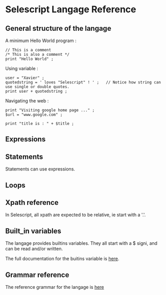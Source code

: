 # Selescript Langage Reference

## General structure of the langage

A minimum Hello World program :

````
// This is a comment
/* This is also a comment */
print "Hello World" ;
````

Using variable :
````
user = "Xavier" ;
quotedstring = ' loves "Selescript" ! ' ;   // Notice how string can use single or double quotes.
print user + quotedstring ;
````

Navigating the web :

````
print "Visiting google home page ..." ;
$url = "www.google.com" ;

print "title is : " + $title ;
````



## Expressions

## Statements

Statements can use expressions.

## Loops

## Xpath reference

In Selescript, all xpath are expected to be relative, ie start with a '.'.

## Built_in variables

The langage provides builtins variables. They all start with a $ signi, and can be read and/or written.

The full documentation for the buitins variable is [here](../src/main/resources/rt/builtins.html).

## Grammar reference 

The reference grammar for the langage is [here](../src/main/antlr4/auto/Selescript.g4)
